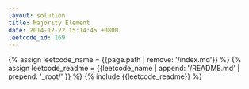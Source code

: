```yaml
---
layout: solution
title: Majority Element
date: 2014-12-22 15:14:45 +0800
leetcode_id: 169
---
```

{% assign leetcode_name = {{page.path | remove: '/index.md'}}  %}
{% assign leetcode_readme = {{leetcode_name | append: '/README.md' | prepend: '_root/' }}  %}
{% include {{leetcode_readme}} %}
